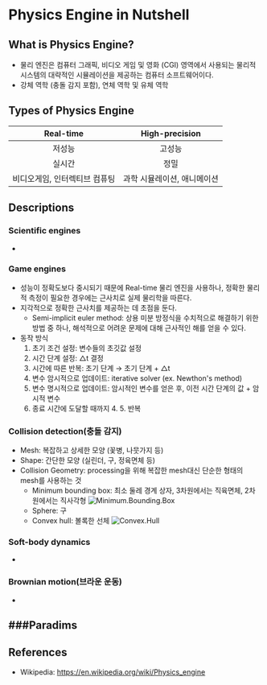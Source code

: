 Physics Engine in Nutshell
==========================


## What is Physics Engine?
- 물리 엔진은 컴퓨터 그래픽, 비디오 게임 및 영화 (CGI) 영역에서 사용되는 물리적 시스템의 대략적인 시뮬레이션을 제공하는 컴퓨터 소프트웨어이다.
- 강체 역학 (충돌 감지 포함), 연체 역학 및 유체 역학


## Types of Physics Engine
Real-time | High-precision
:---:|:---:
저성능 | 고성능
실시간 | 정밀
비디오게임, 인터렉티브 컴퓨팅 | 과학 시뮬레이션, 애니메이션


## Descriptions
### Scientific engines
- 

### Game engines
- 성능이 정확도보다 중시되기 때문에 Real-time 물리 엔진을 사용하나, 정확한 물리적 측정이 필요한 경우에는 근사치로 실제 물리학을 따른다.
- 지각적으로 정확한 근사치를 제공하는 데 초점을 둔다.
	- Semi-implicit euler method: 상용 미분 방정식을 수치적으로 해결하기 위한 방법 중 하나, 해석적으로 어려운 문제에 대해 근사적인 해를 얻을 수 있다.
- 동작 방식
	1. 초기 조건 설정: 변수들의 초깃값 설정
	2. 시간 단계 설정: △t 결정
	3. 시간에 따른 반복: 초기 단계 → 초기 단계 + △t
	4. 변수 암시적으로 업데이트: iterative solver (ex. Newthon's method)
	5. 변수 명시적으로 업데이트: 암시적인 변수를 얻은 후, 이전 시간 단계의 값 + 암시적 변수
	6. 종료 시간에 도달할 때까지 4. 5. 반복

### Collision detection(충돌 감지)
- Mesh: 복잡하고 상세한 모양 (꽃병, 나뭇가지 등)
- Shape: 간단한 모양 (실린더, 구, 정육면체 등)
- Collision Geometry: processing을 위해 복잡한 mesh대신 단순한 형태의 mesh를 사용하는 것
	- Minimum bounding box: 최소 둘레 경계 상자, 3차원에서는 직육면체, 2차원에서는 직사각형
![Minimum.Bounding.Box](https://en.wikipedia.org/wiki/Minimum_bounding_box#/media/File:Minimum_bounding_rectangle.svg)
	- Sphere: 구
	- Convex hull: 볼록한 선체
![Convex.Hull](https://en.wikipedia.org/wiki/Convex_hull#/media/File:ConvexHull.svg)

### Soft-body dynamics
- 

### Brownian motion(브라운 운동)
- 

###Paradims
- 


## References
- Wikipedia: <https://en.wikipedia.org/wiki/Physics_engine>
